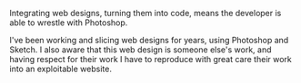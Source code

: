 Integrating web designs, turning them into code, means the developer is able to wrestle with Photoshop.

I've been working and slicing web designs for years, using Photoshop and Sketch. I also aware that this web design is someone else's work, and having respect for their work I have to reproduce with great care their work into an exploitable website.
